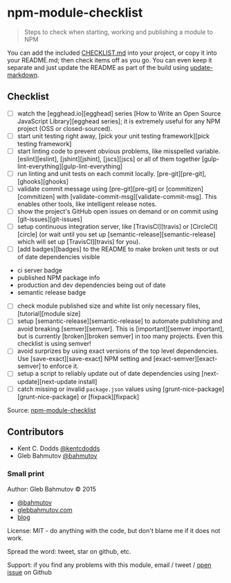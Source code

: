 # npm-module-checklist
> Steps to check when starting, working and publishing a module to NPM

You can add the included [CHECKLIST.md](CHECKLIST.md) into your project,
or copy it into your README.md; then check items off as you go.
You can even keep it separate and just update the README as part of the build
using [update-markdown](https://github.com/bahmutov/update-markdown).

## Checklist

- [ ] watch the [egghead.io][egghead] series [How to Write an Open Source JavaScript Library][egghead series];
it is extremely useful for any NPM project (OSS or closed-sourced).
- [ ] start unit testing right away, [pick your unit testing framework][pick testing framework]
- [ ] start linting code to prevent obvious problems, like misspelled variable. 
[eslint][eslint], [jshint][jshint], [jscs][jscs] or all of them together 
[gulp-lint-everything][gulp-lint-everything]
- [ ] run linting and unit tests on each commit locally. [pre-git][pre-git], [ghooks][ghooks]
- [ ] validate commit message using [pre-git][pre-git] or [commitizen][commitizen] with [validate-commit-msg][validate-commit-msg]. This
enables other tools, like intelligent release notes.
- [ ] show the project&#39;s GitHub open issues on demand or on commit using [git-issues][git-issues]
- [ ] setup continuous integration server, like [TravisCI][travis] or [CircleCI][circle] (or wait until you set up [semantic-release][semantic-release] which will set up [TravisCI][travis] for you).
- [ ] [add badges][badges] to the README to make broken unit tests or out of date dependencies visible
 - ci server badge
 - published NPM package info
 - production and dev dependencies being out of date
 - semantic release badge
- [ ] check module published size and white list only necessary files, [tutorial][module size]
- [ ] setup [semantic-release][semantic-release] to automate publishing
and avoid breaking [semver][semver]. This is [important][semver important],
but is currently [broken][broken semver] in too many projects. Even this checklist is using semver!
- [ ] avoid surprizes by using exact versions of the top level dependencies. 
Use [save-exact][save-exact] NPM setting and [exact-semver][exact-semver] to enforce it.
- [ ] setup a script to reliably update out of date dependencies using [next-update][next-update install]
- [ ] catch missing or invalid `package.json` values using [grunt-nice-package][grunt-nice-package] 
or [fixpack][fixpack]

Source: [npm-module-checklist](https://github.com/bahmutov/npm-module-checklist)

## Contributors

- Kent C. Dodds [@kentcdodds](https://github.com/kentcdodds)
- Gleb Bahmutov [@bahmutov](https://github.com/bahmutov)

### Small print
Author: Gleb Bahmutov &copy; 2015


- [@bahmutov](https://twitter.com/bahmutov)
- [glebbahmutov.com](http://glebbahmutov.com)
- [blog](http://glebbahmutov.com/blog/)

License: MIT - do anything with the code, but don&#39;t blame me if it does not work.

Spread the word: tweet, star on github, etc.

Support: if you find any problems with this module, email / tweet /
[open issue](https://github.com/bahmutov/npm-module-checklist/issues) on Github

